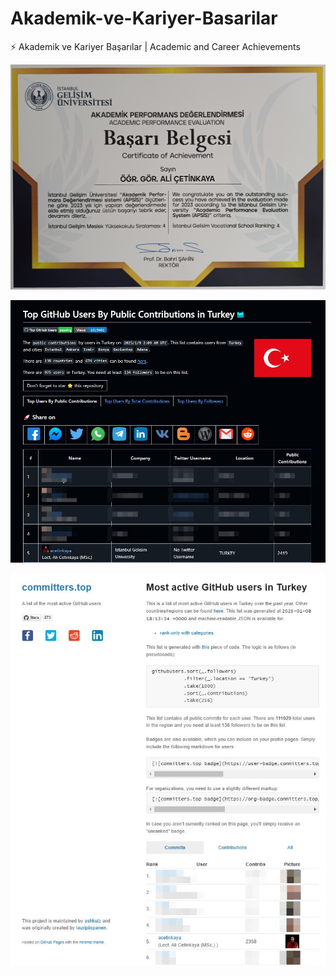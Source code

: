 # Akademik-ve-Kariyer-Basarilar

⚡ Akademik ve Kariyer Başarılar | Academic and Career Achievements

![alternatif metin](https://github.com/acetinkaya/Akademik-ve-Kariyer-Basarilar/blob/main/igu-myo-4.jpeg)

![alternatif metin](https://github.com/acetinkaya/Akademik-ve-Kariyer-Basarilar/blob/main/GitHubTopUsers.jpeg)

![alternatif metin](https://github.com/acetinkaya/Akademik-ve-Kariyer-Basarilar/blob/main/MostActiveGithub.jpeg)
